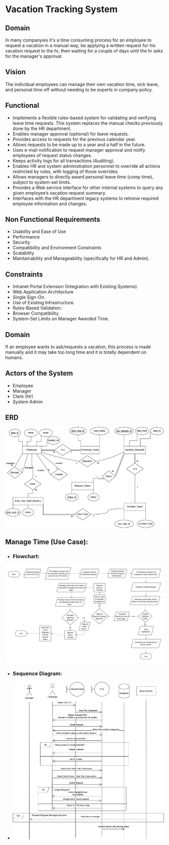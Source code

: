 # Vacation Tracking System

## Domain
In many companyies it's a time consuming process for an employee to request a vacation in a manual way, be applying a written request for his vacation request to the hr, then waiting for a couple of days until the hr asks for the manager's approval.

## Vision
The individual employees can manage their own vacation time, sick leave, and personal time off without needing to be experts in company policy.

## Functional
- Implements a flexible rules-based system for validating and verifying leave time requests. This system replaces the manual checks previously done by the HR department.
- Enables manager approval (optional) for leave requests.
- Provides access to requests for the previous calendar year.
- Allows requests to be made up to a year and a half in the future.
- Uses e-mail notification to request manager approval and notify employees of request status changes.
- Keeps activity logs for all transactions (Auditing).
- Enables HR and system administration personnel to override all actions restricted by rules, with logging of those overrides.
- Allows managers to directly award personal leave time (comp time), subject to system-set limits.
- Provides a Web service interface for other internal systems to query any given employee’s vacation request summary.
- Interfaces with the HR department legacy systems to retrieve required employee information and changes.

## Non Functional Requirements
- Usability and Ease of Use
- Performance
- Security
- Compatibility and Environment Constraints
- Scalability
- Maintainability and Manageability (specifically for HR and Admin).

## Constraints
- Intranet Portal Extension (Integration with Existing Systems).
- Web Application Architecture
- Single Sign-On.
- Use of Existing Infrastructure.
- Rules-Based Validation.
- Browser Compatibility.
- System-Set Limits on Manager Awarded Time.

## Domain
If an employee wants to ask/requests a vacation, this process is made manually and it may take too long time and it is totally dependent on humans.

## Actors of the System
- Employee
- Manager
- Clerk (Hr)
- System Admin

## ERD
![VTS ERD!](https://raw.githubusercontent.com/Seif-El-Deen/Vacation-Tracking-System/refs/heads/main/Diagram/VTS%20ERD.png)

## Manage Time (Use Case):
- ### Flowchart:
![VTS Flowchart!](https://raw.githubusercontent.com/Seif-El-Deen/Vacation-Tracking-System/refs/heads/main/Diagram/VTS%20Flowchart.png)

- ### Sequence Diagram:
- ![VTS Flowchart!](https://raw.githubusercontent.com/Seif-El-Deen/Vacation-Tracking-System/refs/heads/main/Diagram/Manage%20Time(Employee)%20Sequence%20Diagram.png)


